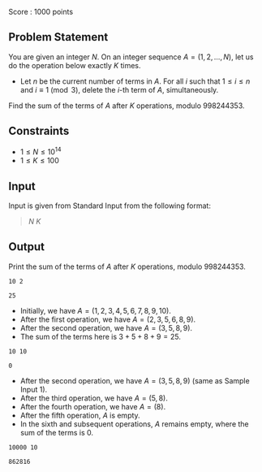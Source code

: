 Score : $1000$ points

## Problem Statement

You are given an integer $N$. On an integer sequence $A = (1, 2, \ldots, N)$, let us do the operation below exactly $K$ times.

- Let $n$ be the current number of terms in $A$. For all $i$ such that $1\leq i \leq n$ and $i\equiv 1\pmod{3}$, delete the $i$-th term of $A$, simultaneously.

Find the sum of the terms of $A$ after $K$ operations, modulo $998244353$.

## Constraints

- $1\leq N\leq 10^{14}$
- $1\leq K\leq 100$

## Input

Input is given from Standard Input from the following format:

> $N$ $K$

## Output

Print the sum of the terms of $A$ after $K$ operations, modulo $998244353$.

```input1
10 2
```

```output1
25
```

- Initially, we have $A = (1, 2, 3, 4, 5, 6, 7, 8, 9, 10)$.
- After the first operation, we have $A = (2, 3, 5, 6, 8, 9)$.
- After the second operation, we have $A = (3, 5, 8, 9)$.
- The sum of the terms here is $3 + 5 + 8 + 9 = 25$.

```input2
10 10
```

```output2
0
```

- After the second operation, we have $A = (3, 5, 8, 9)$ (same as Sample Input 1).
- After the third operation, we have $A = (5, 8)$.
- After the fourth operation, we have $A = (8)$.
- After the fifth operation, $A$ is empty.
- In the sixth and subsequent operations, $A$ remains empty, where the sum of the terms is $0$.

```input3
10000 10
```

```output3
862816
```